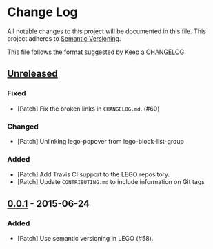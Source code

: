 # Change Log
All notable changes to this project will be documented in this file.
This project adheres to [Semantic Versioning](http://semver.org/).

This file follows the format suggested by [Keep a CHANGELOG](https://github.com/olivierlacan/keep-a-changelog).

## [Unreleased][unreleased]
### Fixed
- [Patch] Fix the broken links in `CHANGELOG.md`. (#60)

### Changed
- [Patch] Unlinking lego-popover from lego-block-list-group

### Added
- [Patch] Add Travis CI support to the LEGO repository.
- [Patch] Update `CONTRIBUTING.md` to include information on Git tags

## [0.0.1][0.0.1] - 2015-06-24
### Added
- [Patch] Use semantic versioning in LEGO (#58).

[unreleased]: https://github.com/optimizely/lego/compare/v0.0.1...HEAD
[0.0.1]: https://github.com/optimizely/lego/compare/v0.0.1...HEAD

